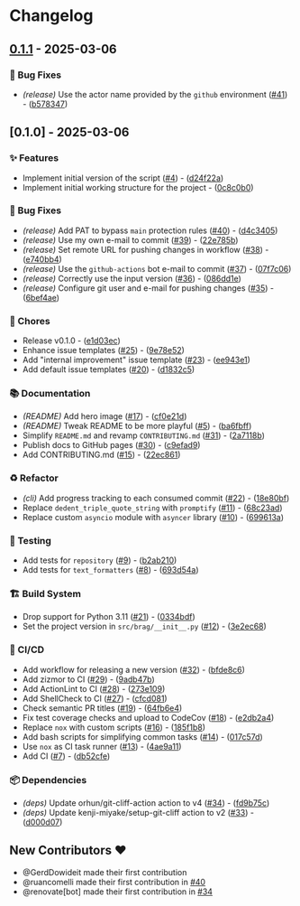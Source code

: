 # Changelog

## [0.1.1](https://github.com/ruancomelli/brag-ai/compare/v0.1.0..vv0.1.1) - 2025-03-06

### 🐛 Bug Fixes

- *(release)* Use the actor name provided by the `github` environment ([#41](https://github.com/ruancomelli/brag-ai/issues/41)) - ([b578347](https://github.com/ruancomelli/brag-ai/commit/b578347544db77d4711dd54abe01137befd1859d))
## [0.1.0] - 2025-03-06

### ✨ Features

- Implement initial version of the script ([#4](https://github.com/ruancomelli/brag-ai/issues/4)) - ([d24f22a](https://github.com/ruancomelli/brag-ai/commit/d24f22a42f7d04fc877041048b86f69e2ad426c9))
- Implement initial working structure for the project - ([0c8c0b0](https://github.com/ruancomelli/brag-ai/commit/0c8c0b0b75d65172fec646c1636a6b9a39024807))

### 🐛 Bug Fixes

- *(release)* Add PAT to bypass `main` protection rules ([#40](https://github.com/ruancomelli/brag-ai/issues/40)) - ([d4c3405](https://github.com/ruancomelli/brag-ai/commit/d4c3405f4a45bb255b8e3bdf43159fd921242be1))
- *(release)* Use my own e-mail to commit ([#39](https://github.com/ruancomelli/brag-ai/issues/39)) - ([22e785b](https://github.com/ruancomelli/brag-ai/commit/22e785bfe5a79f637148e685cfd84ffb369baf33))
- *(release)* Set remote URL for pushing changes in workflow ([#38](https://github.com/ruancomelli/brag-ai/issues/38)) - ([e740bb4](https://github.com/ruancomelli/brag-ai/commit/e740bb4ed291c36b9a17db0fe4ca0e3d2fcdf6f1))
- *(release)* Use the `github-actions` bot e-mail to commit ([#37](https://github.com/ruancomelli/brag-ai/issues/37)) - ([07f7c06](https://github.com/ruancomelli/brag-ai/commit/07f7c06cc06d50c052260e2d6321bfffc4517d2d))
- *(release)* Correctly use the input version ([#36](https://github.com/ruancomelli/brag-ai/issues/36)) - ([086dd1e](https://github.com/ruancomelli/brag-ai/commit/086dd1e5e6a6931747b94daa1b90537ae9f5440a))
- *(release)* Configure git user and e-mail for pushing changes ([#35](https://github.com/ruancomelli/brag-ai/issues/35)) - ([6bef4ae](https://github.com/ruancomelli/brag-ai/commit/6bef4aee13d35bbcb61b3089bb7cd32792607df6))

### 🔧 Chores

- Release v0.1.0 - ([e1d03ec](https://github.com/ruancomelli/brag-ai/commit/e1d03ec9a29429dffe41a44160d7202093843bfe))
- Enhance issue templates ([#25](https://github.com/ruancomelli/brag-ai/issues/25)) - ([9e78e52](https://github.com/ruancomelli/brag-ai/commit/9e78e52cc7834ad4e6631d5cd197220f35b8a497))
- Add "internal improvement" issue template ([#23](https://github.com/ruancomelli/brag-ai/issues/23)) - ([ee943e1](https://github.com/ruancomelli/brag-ai/commit/ee943e166d0a28a0426faaa7c7167a60d8037766))
- Add default issue templates ([#20](https://github.com/ruancomelli/brag-ai/issues/20)) - ([d1832c5](https://github.com/ruancomelli/brag-ai/commit/d1832c5adcf75c6e62fd0d8e908286406f4502da))

### 📚 Documentation

- *(README)* Add hero image ([#17](https://github.com/ruancomelli/brag-ai/issues/17)) - ([cf0e21d](https://github.com/ruancomelli/brag-ai/commit/cf0e21ddf7d3a25c356fd2d25eddef7b4d6a0c46))
- *(README)* Tweak README to be more playful ([#5](https://github.com/ruancomelli/brag-ai/issues/5)) - ([ba6fbff](https://github.com/ruancomelli/brag-ai/commit/ba6fbff09db92b449f8454b333ed33e9107f1b2f))
- Simplify `README.md` and revamp `CONTRIBUTING.md` ([#31](https://github.com/ruancomelli/brag-ai/issues/31)) - ([2a7118b](https://github.com/ruancomelli/brag-ai/commit/2a7118bbf84b5f7a0f238e1e9c34c81d6ef973ae))
- Publish docs to GitHub pages ([#30](https://github.com/ruancomelli/brag-ai/issues/30)) - ([c9efad9](https://github.com/ruancomelli/brag-ai/commit/c9efad99c4546f43acf370624bba1db70bd277c3))
- Add CONTRIBUTING.md ([#15](https://github.com/ruancomelli/brag-ai/issues/15)) - ([22ec861](https://github.com/ruancomelli/brag-ai/commit/22ec861153c33146434db9be019776dbfa1be657))

### ♻️ Refactor

- *(cli)* Add progress tracking to each consumed commit ([#22](https://github.com/ruancomelli/brag-ai/issues/22)) - ([18e80bf](https://github.com/ruancomelli/brag-ai/commit/18e80bf284870bc335f509cf9762631f6765887d))
- Replace `dedent_triple_quote_string` with `promptify` ([#11](https://github.com/ruancomelli/brag-ai/issues/11)) - ([68c23ad](https://github.com/ruancomelli/brag-ai/commit/68c23ad489ffe9a3d39ca1061975495b3c2b7b5f))
- Replace custom `asyncio` module with `asyncer` library ([#10](https://github.com/ruancomelli/brag-ai/issues/10)) - ([699613a](https://github.com/ruancomelli/brag-ai/commit/699613a324dea172e35c65b4fe13e5dd7e7b1726))

### 🧪 Testing

- Add tests for `repository` ([#9](https://github.com/ruancomelli/brag-ai/issues/9)) - ([b2ab210](https://github.com/ruancomelli/brag-ai/commit/b2ab21092180451f0eab9edd6814a9c8a4623b14))
- Add tests for `text_formatters` ([#8](https://github.com/ruancomelli/brag-ai/issues/8)) - ([693d54a](https://github.com/ruancomelli/brag-ai/commit/693d54a33e00a299341e3774bc3763fed35f2a9c))

### 🏗️ Build System

- Drop support for Python 3.11 ([#21](https://github.com/ruancomelli/brag-ai/issues/21)) - ([0334bdf](https://github.com/ruancomelli/brag-ai/commit/0334bdfa6b06c991e8d6061564ab71a702f6534f))
- Set the project version in `src/brag/__init__.py` ([#12](https://github.com/ruancomelli/brag-ai/issues/12)) - ([3e2ec68](https://github.com/ruancomelli/brag-ai/commit/3e2ec687a1da36ece2835d74a51de65593fb26a1))

### 🔄 CI/CD

- Add workflow for releasing a new version ([#32](https://github.com/ruancomelli/brag-ai/issues/32)) - ([bfde8c6](https://github.com/ruancomelli/brag-ai/commit/bfde8c6841f045bad8a5f2d1f553337f09101262))
- Add zizmor to CI ([#29](https://github.com/ruancomelli/brag-ai/issues/29)) - ([9adb47b](https://github.com/ruancomelli/brag-ai/commit/9adb47b972d7b167e579aba58429d98364187b82))
- Add ActionLint to CI ([#28](https://github.com/ruancomelli/brag-ai/issues/28)) - ([273e109](https://github.com/ruancomelli/brag-ai/commit/273e109a6f2168b471d23d6e18c8da2e7bd986e7))
- Add ShellCheck to CI ([#27](https://github.com/ruancomelli/brag-ai/issues/27)) - ([cfcd081](https://github.com/ruancomelli/brag-ai/commit/cfcd0812b4198f00df676e048f58649962ca2492))
- Check semantic PR titles ([#19](https://github.com/ruancomelli/brag-ai/issues/19)) - ([64fb6e4](https://github.com/ruancomelli/brag-ai/commit/64fb6e40fb89569ca573382d34bda461c25627d1))
- Fix test coverage checks and upload to CodeCov ([#18](https://github.com/ruancomelli/brag-ai/issues/18)) - ([e2db2a4](https://github.com/ruancomelli/brag-ai/commit/e2db2a445e6f2aef060e58439ba0b97ce49cd142))
- Replace `nox` with custom scripts ([#16](https://github.com/ruancomelli/brag-ai/issues/16)) - ([185f1b8](https://github.com/ruancomelli/brag-ai/commit/185f1b82f07d3926b0e562649e82383e349dc8b6))
- Add bash scripts for simplifying common tasks ([#14](https://github.com/ruancomelli/brag-ai/issues/14)) - ([017c57d](https://github.com/ruancomelli/brag-ai/commit/017c57db94b9b89a1bcea414f44076526c57ba7f))
- Use `nox` as CI task runner ([#13](https://github.com/ruancomelli/brag-ai/issues/13)) - ([4ae9a11](https://github.com/ruancomelli/brag-ai/commit/4ae9a11a6e4cb7305652244be045936d024cc6e3))
- Add CI ([#7](https://github.com/ruancomelli/brag-ai/issues/7)) - ([db52cfe](https://github.com/ruancomelli/brag-ai/commit/db52cfe0e0a0a545c61e5f475ce27b3bb9af9fda))

### 📦 Dependencies

- *(deps)* Update orhun/git-cliff-action action to v4 ([#34](https://github.com/ruancomelli/brag-ai/issues/34)) - ([fd9b75c](https://github.com/ruancomelli/brag-ai/commit/fd9b75c91774070678d90d433e21818aeafa640c))
- *(deps)* Update kenji-miyake/setup-git-cliff action to v2 ([#33](https://github.com/ruancomelli/brag-ai/issues/33)) - ([d000d07](https://github.com/ruancomelli/brag-ai/commit/d000d074f312af12276bf4316a6b80e9037f3094))

## New Contributors ❤️

* @GerdDowideit made their first contribution
* @ruancomelli made their first contribution in [#40](https://github.com/ruancomelli/brag-ai/pull/40)
* @renovate[bot] made their first contribution in [#34](https://github.com/ruancomelli/brag-ai/pull/34)<!-- generated by git-cliff -->
